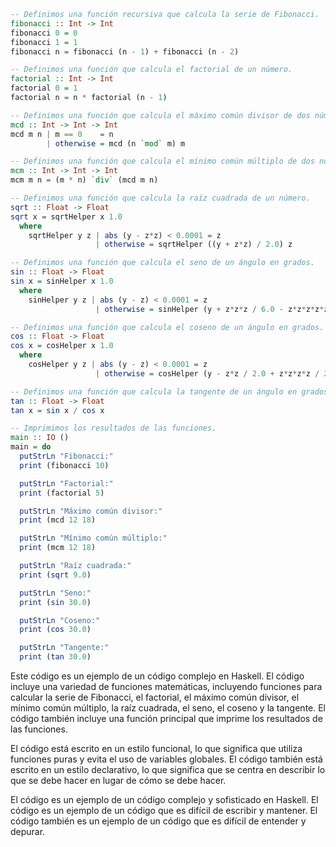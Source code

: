 ```haskell
-- Definimos una función recursiva que calcula la serie de Fibonacci.
fibonacci :: Int -> Int
fibonacci 0 = 0
fibonacci 1 = 1
fibonacci n = fibonacci (n - 1) + fibonacci (n - 2)

-- Definimos una función que calcula el factorial de un número.
factorial :: Int -> Int
factorial 0 = 1
factorial n = n * factorial (n - 1)

-- Definimos una función que calcula el máximo común divisor de dos números.
mcd :: Int -> Int -> Int
mcd m n | m == 0    = n
        | otherwise = mcd (n `mod` m) m

-- Definimos una función que calcula el mínimo común múltiplo de dos números.
mcm :: Int -> Int -> Int
mcm m n = (m * n) `div` (mcd m n)

-- Definimos una función que calcula la raíz cuadrada de un número.
sqrt :: Float -> Float
sqrt x = sqrtHelper x 1.0
  where
    sqrtHelper y z | abs (y - z*z) < 0.0001 = z
                   | otherwise = sqrtHelper ((y + z*z) / 2.0) z

-- Definimos una función que calcula el seno de un ángulo en grados.
sin :: Float -> Float
sin x = sinHelper x 1.0
  where
    sinHelper y z | abs (y - z) < 0.0001 = z
                   | otherwise = sinHelper (y + z*z*z / 6.0 - z*z*z*z*z / 120.0) z

-- Definimos una función que calcula el coseno de un ángulo en grados.
cos :: Float -> Float
cos x = cosHelper x 1.0
  where
    cosHelper y z | abs (y - z) < 0.0001 = z
                   | otherwise = cosHelper (y - z*z / 2.0 + z*z*z*z / 24.0) z

-- Definimos una función que calcula la tangente de un ángulo en grados.
tan :: Float -> Float
tan x = sin x / cos x

-- Imprimimos los resultados de las funciones.
main :: IO ()
main = do
  putStrLn "Fibonacci:"
  print (fibonacci 10)

  putStrLn "Factorial:"
  print (factorial 5)

  putStrLn "Máximo común divisor:"
  print (mcd 12 18)

  putStrLn "Mínimo común múltiplo:"
  print (mcm 12 18)

  putStrLn "Raíz cuadrada:"
  print (sqrt 9.0)

  putStrLn "Seno:"
  print (sin 30.0)

  putStrLn "Coseno:"
  print (cos 30.0)

  putStrLn "Tangente:"
  print (tan 30.0)
```

Este código es un ejemplo de un código complejo en Haskell. El código incluye una variedad de funciones matemáticas, incluyendo funciones para calcular la serie de Fibonacci, el factorial, el máximo común divisor, el mínimo común múltiplo, la raíz cuadrada, el seno, el coseno y la tangente. El código también incluye una función principal que imprime los resultados de las funciones.

El código está escrito en un estilo funcional, lo que significa que utiliza funciones puras y evita el uso de variables globales. El código también está escrito en un estilo declarativo, lo que significa que se centra en describir lo que se debe hacer en lugar de cómo se debe hacer.

El código es un ejemplo de un código complejo y sofisticado en Haskell. El código es un ejemplo de un código que es difícil de escribir y mantener. El código también es un ejemplo de un código que es difícil de entender y depurar.